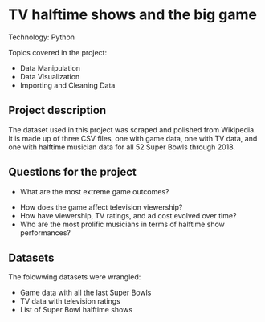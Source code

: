 # TV halftime shows and the big game

Technology: Python

Topics covered in the project: 
+ Data Manipulation
+ Data Visualization
+ Importing and Cleaning Data

## Project description

The dataset used in this project was scraped and polished from Wikipedia. It is made up of three CSV files, one with game data, one with TV data, and one with halftime musician data for all 52 Super Bowls through 2018.

## Questions for the project

* What are the most extreme game outcomes?
+ How does the game affect television viewership?
+ How have viewership, TV ratings, and ad cost evolved over time?
+ Who are the most prolific musicians in terms of halftime show performances?

## Datasets

The folowwing datasets were wrangled:

* Game data with all the last Super Bowls
* TV data with television ratings
* List of Super Bowl halftime shows
